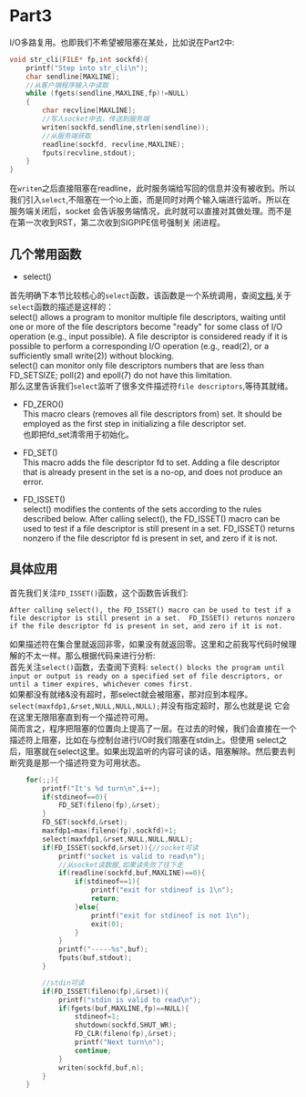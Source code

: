 # Part3
I/O多路复用。也即我们不希望被阻塞在某处，比如说在Part2中:
```c
void str_cli(FILE* fp,int sockfd){
    printf("Step into str_cli\n");
    char sendline[MAXLINE];
    //从客户端程序输入中读取
    while (fgets(sendline,MAXLINE,fp)!=NULL)
    {
        char recvline[MAXLINE];
        //写入socket中去，传送到服务端
        writen(sockfd,sendline,strlen(sendline));
        //从服务端获取
        readline(sockfd, recvline,MAXLINE);
        fputs(recvline,stdout);
    }
}
```
在`writen`之后直接阻塞在readline，此时服务端给写回的信息并没有被收到。所以
我们引入`select`,不阻塞在一个io上面，而是同时对两个输入端进行监听。所以在服务端关闭后，socket
会告诉服务端情况，此时就可以直接对其做处理。而不是在第一次收到RST，第二次收到SIGPIPE信号强制关
闭进程。
## 几个常用函数
- select()  

首先明确下本节比较核心的`select`函数，该函数是一个系统调用，查阅[文档](https://man7.org/linux/man-pages/man2/select.2.html),关于`select`函数的描述是这样的：  
select() allows a program to monitor multiple file descriptors,
       waiting until one or more of the file descriptors become "ready"
       for some class of I/O operation (e.g., input possible).    A file
       descriptor is considered ready if it is possible to perform a
       corresponding I/O operation (e.g., read(2), or a sufficiently
       small write(2)) without blocking.  
       select() can monitor only file descriptors numbers that are less
       than FD_SETSIZE; poll(2) and epoll(7) do not have this
       limitation.  
那么这里告诉我们`select`监听了很多文件描述符`file descriptors`,等待其就绪。

- FD_ZERO()  
This macro clears (removes all file descriptors from) set.
It should be employed as the first step in initializing a
file descriptor set.  
也即把fd_set清零用于初始化。

- FD_SET()  
This macro adds the file descriptor fd to set.  Adding a
file descriptor that is already present in the set is a
no-op, and does not produce an error.

- FD_ISSET()  
select() modifies the contents of the sets according to
the rules described below.  After calling select(), the
FD_ISSET() macro can be used to test if a file descriptor
is still present in a set.  FD_ISSET() returns nonzero if
the file descriptor fd is present in set, and zero if it
is not.

## 具体应用
首先我们关注`FD_ISSET()`函数，这个函数告诉我们:
```
After calling select(), the FD_ISSET() macro can be used to test if a file descriptor is still present in a set.  FD_ISSET() returns nonzero if the file descriptor fd is present in set, and zero if it is not.
```
如果描述符在集合里就返回非零，如果没有就返回零。这里和之前我写代码时候理解的不太一样。那么根据代码来进行分析:  
首先关注`select()`函数，去查阅下资料:
`select() blocks the program until input or output is ready on a specified set of file descriptors, or until a timer expires, whichever comes first. `  
如果都没有就绪&没有超时，那select就会被阻塞，那对应到本程序。`select(maxfdp1,&rset,NULL,NULL,NULL);`并没有指定超时，那么也就是说
它会在这里无限阻塞直到有一个描述符可用。  
简而言之，程序把阻塞的位置向上提高了一层。在过去的时候，我们会直接在一个描述符上阻塞，比如在与控制台进行I/O时我们阻塞在stdin上。但使用
select之后，阻塞就在select这里。如果出现监听的内容可读的话，阻塞解除。然后要去判断究竟是那一个描述符变为可用状态。

```c
    for(;;){
        printf("It's %d turn\n",i++);
        if(stdineof==0){
            FD_SET(fileno(fp),&rset);
        }
        FD_SET(sockfd,&rset);
        maxfdp1=max(fileno(fp),sockfd)+1;
        select(maxfdp1,&rset,NULL,NULL,NULL);
        if(FD_ISSET(sockfd,&rset)){//socket可读
            printf("socket is valid to read\n");
            //从socket读数据,如果读失败了往下走
            if(readline(sockfd,buf,MAXLINE)==0){
                if(stdineof==1){
                    printf("exit for stdineof is 1\n");
                    return;
                }else{
                    printf("exit for stdineof is not 1\n");
                    exit(0);
                }
            }
            printf("-----%s",buf);
            fputs(buf,stdout);
        }

        //stdin可读
        if(FD_ISSET(fileno(fp),&rset)){
            printf("stdin is valid to read\n");
            if(fgets(buf,MAXLINE,fp)==NULL){
                stdineof=1;
                shutdown(sockfd,SHUT_WR);
                FD_CLR(fileno(fp),&rset);
                printf("Next turn\n");
                continue;
            }
            writen(sockfd,buf,n);
        }
    }
```
